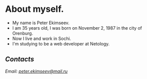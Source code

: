 # About myself.

* My name is Peter Ekimseev.
* I am 35 years old, I was born on November 2, 1987 in the city of Orenburg.
* Now I live and work in Sochi.
* I'm studying to be a web developer at Netology.
  
## _Contacts_  
_Email:_ [*peter.ekimseev@mail.ru*](https://peter.ekimseev@mail.ru)